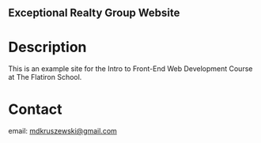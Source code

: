 Exceptional Realty Group Website
---

# Description

This is an example site for the Intro to Front-End Web Development Course at The Flatiron School.

# Contact

email: mdkruszewski@gmail.com
